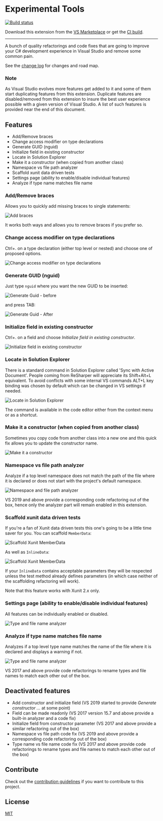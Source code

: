 # Experimental Tools

<!-- Replace this badge with your own-->
[![Build status](https://ci.appveyor.com/api/projects/status/idvryqpirxbe39gt/branch/master?svg=true)](https://ci.appveyor.com/project/dzimchuk/experimental-tools)

<!-- Update the VS Gallery link after you upload the VSIX-->
Download this extension from the [VS Marketplace](https://marketplace.visualstudio.com/items?itemName=AndreiDzimchuk.ExperimentalTools64bit)
or get the [CI build](http://www.vsixgallery.com/extension/fe00c281-eed0-4c6e-901b-d8b845c82e35/).

---------------------------------------

A bunch of quality refactorings and code fixes that are going to improve your C# development experience in Visual Studio and remove some common pain.

See the [change log](https://github.com/dzimchuk/experimental-tools/blob/master/CHANGELOG.md) for changes and road map.

### Note

As Visual Studio evolves more features get added to it and some of them start duplicating features from this extension. Duplicate features are disabled/removed from this extension to insure the best user experience possible with a given version of Visual Studio. A list of such features is provided near the end of this document.

## Features

- Add/Remove braces
- Change access modifier on type declarations
- Generate GUID (nguid)
- Initialize field in existing constructor
- Locate in Solution Explorer
- Make it a constructor (when copied from another class)
- Namespace vs file path analyzer
- Scaffold xunit data driven tests
- Settings page (ability to enable/disable individual features)
- Analyze if type name matches file name

### Add/Remove braces

Allows you to quickly add missing braces to single statements:

![Add braces](https://raw.githubusercontent.com/dzimchuk/experimental-tools/master/art/AddBraces.png)

It works both ways and allows you to remove braces if you prefer so.

### Change access modifier on type declarations

Ctrl+. on a type declaration (either top level or nested) and choose one of proposed options.

![Change access modifier on type declarations](https://raw.githubusercontent.com/dzimchuk/experimental-tools/master/art/ChangeTypeAccessModifier.png)

### Generate GUID (nguid)

Just type `nguid` where you want the new GUID to be inserted:

![Generate Guid - before](https://raw.githubusercontent.com/dzimchuk/experimental-tools/master/art/GenerateGuidBefore.png)

and press TAB:

![Generate Guid - After](https://raw.githubusercontent.com/dzimchuk/experimental-tools/master/art/GenerateGuidAfter.png)

### Initialize field in existing constructor

Ctrl+. on a field and choose *Initialize field in existing constructor*.

![Initialize field in existing constructor](https://raw.githubusercontent.com/dzimchuk/experimental-tools/master/art/InitializeFieldInExistingConstructor.png)

### Locate in Solution Explorer

There is a standard command in Solution Explorer called 'Sync with Active Document'. People coming from ReSharper will appreciate its Shift+Alt+L equivalent. To avoid conflicts with some internal VS commands ALT+L key binding was chosen by default which can be changed in VS settings if needed.

![Locate in Solution Explorer](https://raw.githubusercontent.com/dzimchuk/experimental-tools/master/art/LocateInSolutionExplorerCommand.png)

The command is available in the code editor either from the context menu or as a shortcut.

### Make it a constructor (when copied from another class)

Sometimes you copy code from another class into a new one and this quick fix allows you to update the constructor name.

![Make it a constructor](https://raw.githubusercontent.com/dzimchuk/experimental-tools/master/art/MakeItConstructorCodeFix.png)

### Namespace vs file path analyzer

Analyze if a top level namespace does not match the path of the file where it is declared or does not start with the project's default namespace.

![Namespace and file path analyzer](https://raw.githubusercontent.com/dzimchuk/experimental-tools/master/art/NamespaceNormalizationAnalyzer.png)

VS 2019 and above provide a corresponding code refactoring out of the box, hence only the analyzer part will remain enabled in this extension.

### Scaffold xunit data driven tests

If you're a fan of Xunit data driven tests this one's going to be a little time saver for you. You can scaffold `MemberData`:

![Scaffold Xunit MemberData](https://raw.githubusercontent.com/dzimchuk/experimental-tools/master/art/ScaffoldXunitMemberData.png)

As well as `InlineData`:

![Scaffold Xunit MemberData](https://raw.githubusercontent.com/dzimchuk/experimental-tools/master/art/ScaffoldXunitInlineData.png)

If your `InlineData` contains acceptable parameters they will be respected unless the test method already defines parameters (in which case neither of the scaffolding refactoring will work).

Note that this feature works with Xunit 2.x only.

### Settings page (ability to enable/disable individual features)

All features can be individually enabled or disabled.

![Type and file name analyzer](https://raw.githubusercontent.com/dzimchuk/experimental-tools/master/art/GeneralOptions.png)

### Analyze if type name matches file name

Analyzes if a top level type name matches the name of the file where it is declared and displays a warning if not.

![Type and file name analyzer](https://raw.githubusercontent.com/dzimchuk/experimental-tools/master/art/TypeAndDocumentNameAnalyzer.png)

VS 2017 and above provide code refactorings to rename types and file names to match each other out of the box. 

## Deactivated features

- Add constructor and initialize field (VS 2019 started to provide *Generate constructor ...* at some point)
- Field can be made readonly (VS 2017 version 15.7 and above provide a built-in analyzer and a code fix)
- Initialize field from constructor parameter (VS 2017 and above provide a similar refactoring out of the box)
- Namespace vs file path code fix (VS 2019 and above provide a corresponding code refactoring out of the box)
- Type name vs file name code fix (VS 2017 and above provide code refactorings to rename types and file names to match each other out of the box)

## Contribute
Check out the [contribution guidelines](https://github.com/dzimchuk/experimental-tools/blob/master/CONTRIBUTING.md)
if you want to contribute to this project.

## License
[MIT](https://github.com/dzimchuk/experimental-tools/blob/master/LICENSE)
